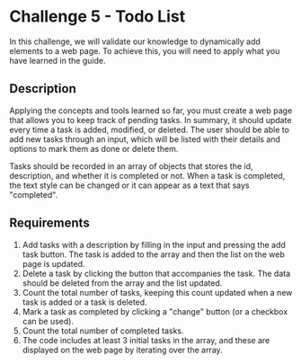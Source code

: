 # Challenge 5 - Todo List

In this challenge, we will validate our knowledge to dynamically add elements to a web page. To achieve this, you will need to apply what you have learned in the guide.

## Description

Applying the concepts and tools learned so far, you must create a web page that allows you to keep track of pending tasks. In summary, it should update every time a task is added, modified, or deleted. The user should be able to add new tasks through an input, which will be listed with their details and options to mark them as done or delete them.

Tasks should be recorded in an array of objects that stores the id, description, and whether it is completed or not. When a task is completed, the text style can be changed or it can appear as a text that says "completed".

## Requirements

1. Add tasks with a description by filling in the input and pressing the add task button. The task is added to the array and then the list on the web page is updated.
2. Delete a task by clicking the button that accompanies the task. The data should be deleted from the array and the list updated.
3. Count the total number of tasks, keeping this count updated when a new task is added or a task is deleted.
4. Mark a task as completed by clicking a "change" button (or a checkbox can be used).
5. Count the total number of completed tasks.
6. The code includes at least 3 initial tasks in the array, and these are displayed on the web page by iterating over the array.
